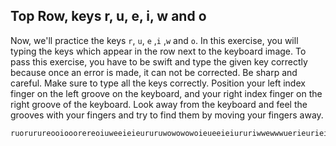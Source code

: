 

## Top Row, keys r, u, e, i, w and o

Now, we'll practice the keys `r`, `u`, `e` ,`i` ,`w` and `o`.
In this exercise, you will typing the keys which appear in the row next to the keyboard image. 
To pass this exercise, you have to be swift and type the given key correctly because once an error is made, it can not be corrected.
Be sharp and careful. Make sure to type all the keys correctly.
Position your left index finger on the left groove on the keyboard, and your right index finger on the right groove of the keyboard. 
Look away from the keyboard and feel the grooves with your fingers and try to find them by moving your fingers away.

```practicetyping
ruorurureooiooorereoiuweeieieururuwowowowoieueeieiururiwwewwwuerieurieirueu
```
